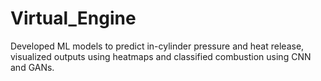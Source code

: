 # Virtual_Engine
 Developed ML models to predict in-cylinder pressure and heat release, visualized outputs using        heatmaps  and classified combustion using CNN and GANs.
